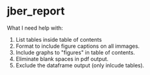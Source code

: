 # jber_report

What I need help with:
1. List tables inside table of contents
2. Format to include figure captions on all immages.
3. Include graphs to "figures" in table of contents.
4. Eliminate blank spaces in pdf output.
5. Exclude the dataframe output (only inlcude tables).
